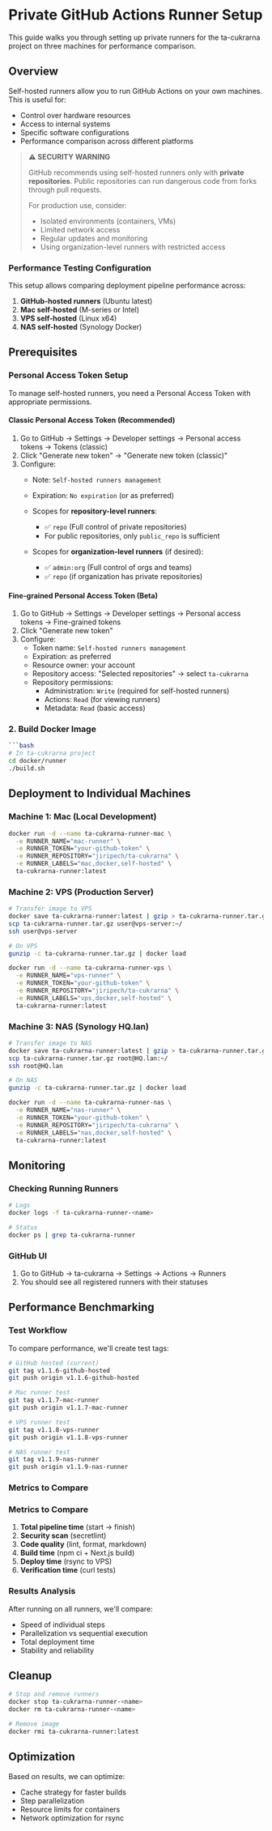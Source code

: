 # Private GitHub Actions Runner Setup

This guide walks you through setting up private runners for the ta-cukrarna
project on three machines for performance comparison.

## Overview

Self-hosted runners allow you to run GitHub Actions on your own machines. This
is useful for:

- Control over hardware resources
- Access to internal systems
- Specific software configurations
- Performance comparison across different platforms

> **⚠️ SECURITY WARNING**
>
> GitHub recommends using self-hosted runners only with **private
> repositories**. Public repositories can run dangerous code from forks through
> pull requests.
>
> For production use, consider:
>
> - Isolated environments (containers, VMs)
> - Limited network access
> - Regular updates and monitoring
> - Using organization-level runners with restricted access

### Performance Testing Configuration

This setup allows comparing deployment pipeline performance across:

1. **GitHub-hosted runners** (Ubuntu latest)
2. **Mac self-hosted** (M-series or Intel)
3. **VPS self-hosted** (Linux x64)
4. **NAS self-hosted** (Synology Docker)

## Prerequisites

### Personal Access Token Setup

To manage self-hosted runners, you need a Personal Access Token with appropriate
permissions.

#### Classic Personal Access Token (Recommended)

1. Go to GitHub → Settings → Developer settings → Personal access tokens →
   Tokens (classic)
2. Click "Generate new token" → "Generate new token (classic)"
3. Configure:
   - Note: `Self-hosted runners management`
   - Expiration: `No expiration` (or as preferred)
   - Scopes for **repository-level runners**:
     - ✅ `repo` (Full control of private repositories)
     - For public repositories, only `public_repo` is sufficient

   - Scopes for **organization-level runners** (if desired):
     - ✅ `admin:org` (Full control of orgs and teams)
     - ✅ `repo` (if organization has private repositories)

#### Fine-grained Personal Access Token (Beta)

1. Go to GitHub → Settings → Developer settings → Personal access tokens →
   Fine-grained tokens
2. Click "Generate new token"
3. Configure:
   - Token name: `Self-hosted runners management`
   - Expiration: as preferred
   - Resource owner: your account
   - Repository access: "Selected repositories" → select `ta-cukrarna`
   - Repository permissions:
     - Administration: `Write` (required for self-hosted runners)
     - Actions: `Read` (for viewing runners)
     - Metadata: `Read` (basic access)

### 2. Build Docker Image

````bash
```bash
# In ta-cukrarna project
cd docker/runner
./build.sh
````

## Deployment to Individual Machines

### Machine 1: Mac (Local Development)

```bash
docker run -d --name ta-cukrarna-runner-mac \
  -e RUNNER_NAME="mac-runner" \
  -e RUNNER_TOKEN="your-github-token" \
  -e RUNNER_REPOSITORY="jiripech/ta-cukrarna" \
  -e RUNNER_LABELS="mac,docker,self-hosted" \
  ta-cukrarna-runner:latest
```

### Machine 2: VPS (Production Server)

```bash
# Transfer image to VPS
docker save ta-cukrarna-runner:latest | gzip > ta-cukrarna-runner.tar.gz
scp ta-cukrarna-runner.tar.gz user@vps-server:~/
ssh user@vps-server

# On VPS
gunzip -c ta-cukrarna-runner.tar.gz | docker load

docker run -d --name ta-cukrarna-runner-vps \
  -e RUNNER_NAME="vps-runner" \
  -e RUNNER_TOKEN="your-github-token" \
  -e RUNNER_REPOSITORY="jiripech/ta-cukrarna" \
  -e RUNNER_LABELS="vps,docker,self-hosted" \
  ta-cukrarna-runner:latest
```

### Machine 3: NAS (Synology HQ.lan)

```bash
# Transfer image to NAS
docker save ta-cukrarna-runner:latest | gzip > ta-cukrarna-runner.tar.gz
scp ta-cukrarna-runner.tar.gz root@HQ.lan:~/
ssh root@HQ.lan

# On NAS
gunzip -c ta-cukrarna-runner.tar.gz | docker load

docker run -d --name ta-cukrarna-runner-nas \
  -e RUNNER_NAME="nas-runner" \
  -e RUNNER_TOKEN="your-github-token" \
  -e RUNNER_REPOSITORY="jiripech/ta-cukrarna" \
  -e RUNNER_LABELS="nas,docker,self-hosted" \
  ta-cukrarna-runner:latest
```

## Monitoring

### Checking Running Runners

```bash
# Logs
docker logs -f ta-cukrarna-runner-<name>

# Status
docker ps | grep ta-cukrarna-runner
```

### GitHub UI

1. Go to GitHub → ta-cukrarna → Settings → Actions → Runners
2. You should see all registered runners with their statuses

## Performance Benchmarking

### Test Workflow

To compare performance, we'll create test tags:

```bash
# GitHub hosted (current)
git tag v1.1.6-github-hosted
git push origin v1.1.6-github-hosted

# Mac runner test
git tag v1.1.7-mac-runner
git push origin v1.1.7-mac-runner

# VPS runner test
git tag v1.1.8-vps-runner
git push origin v1.1.8-vps-runner

# NAS runner test
git tag v1.1.9-nas-runner
git push origin v1.1.9-nas-runner
```

### Metrics to Compare

### Metrics to Compare

1. **Total pipeline time** (start → finish)
2. **Security scan** (secretlint)
3. **Code quality** (lint, format, markdown)
4. **Build time** (npm ci + Next.js build)
5. **Deploy time** (rsync to VPS)
6. **Verification time** (curl tests)

### Results Analysis

After running on all runners, we'll compare:

- Speed of individual steps
- Parallelization vs sequential execution
- Total deployment time
- Stability and reliability

## Cleanup

```bash
# Stop and remove runners
docker stop ta-cukrarna-runner-<name>
docker rm ta-cukrarna-runner-<name>

# Remove image
docker rmi ta-cukrarna-runner:latest
```

## Optimization

Based on results, we can optimize:

- Cache strategy for faster builds
- Step parallelization
- Resource limits for containers
- Network optimization for rsync
